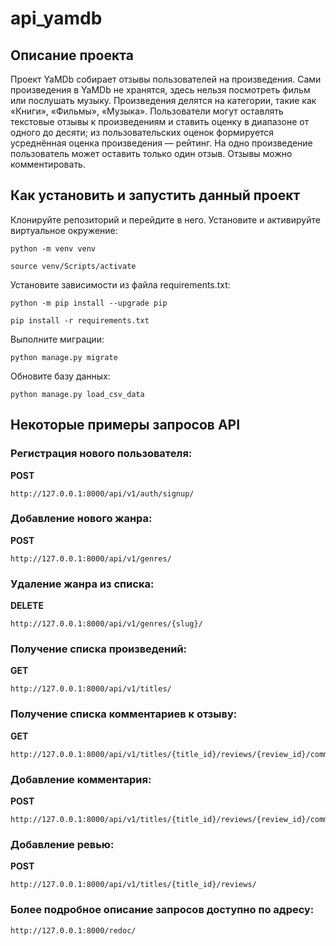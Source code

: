 # api_yamdb
## Описание проекта
Проект YaMDb собирает отзывы пользователей на произведения. Сами произведения в YaMDb не хранятся, здесь нельзя посмотреть фильм или послушать музыку.
Произведения делятся на категории, такие как «Книги», «Фильмы», «Музыка». 
Пользователи могут оставлять текстовые отзывы к произведениям и ставить оценку в диапазоне от одного до десяти; из пользовательских оценок формируется усреднённая оценка произведения — рейтинг. На одно произведение пользователь может оставить только один отзыв.
Отзывы можно комментировать.
## Как установить и запустить данный проект
Клонируйте репозиторий и перейдите в него.
Установите и активируйте виртуальное окружение:
```
python -m venv venv
```
```
source venv/Scripts/activate
```
Установите зависимости из файла requirements.txt:
```
python -m pip install --upgrade pip
```
```
pip install -r requirements.txt
```
Выполните миграции:
```
python manage.py migrate
```
Обновите базу данных:
```
python manage.py load_csv_data
```
## Некоторые примеры запросов API
### Регистрация нового пользователя:
**POST**
~~~
http://127.0.0.1:8000/api/v1/auth/signup/
~~~
### Добавление нового жанра:
**POST**
~~~
http://127.0.0.1:8000/api/v1/genres/
~~~
### Удаление жанра из списка:
**DELETE**
~~~
http://127.0.0.1:8000/api/v1/genres/{slug}/
~~~
### Получение списка произведений:
**GET**
~~~
http://127.0.0.1:8000/api/v1/titles/
~~~
### Получение списка комментариев к отзыву:
**GET**
~~~
http://127.0.0.1:8000/api/v1/titles/{title_id}/reviews/{review_id}/comments/
~~~
### Добавление комментария:
**POST**
~~~
http://127.0.0.1:8000/api/v1/titles/{title_id}/reviews/{review_id}/comments/
~~~
### Добавление ревью:
**POST**
~~~
http://127.0.0.1:8000/api/v1/titles/{title_id}/reviews/
~~~

### Более подробное описание запросов доступно по адресу:
~~~
http://127.0.0.1:8000/redoc/
~~~
